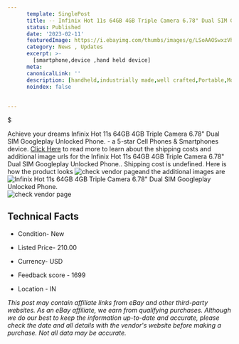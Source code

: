 ```yaml
---
      template: SinglePost
      title: -- Infinix Hot 11s 64GB 4GB Triple Camera 6.78" Dual SIM Googleplay Unlocked Phone.
      status: Published
      date: '2023-02-11'
      featuredImage: https://i.ebayimg.com/thumbs/images/g/LSoAAOSwxzVhRtSm/s-l225.jpg
      category: News , Updates
      excerpt: >-
        [smartphone,device ,hand held device]
      meta:
      canonicalLink: ''
      description: [handheld,industrially made,well crafted,Portable,Mobile,Compact,Convenient,Lightweight,Maneuverable,Man-portable,Miniature,Carriable,Hand-held,Light,Holdable,Transportable,Mobile device,Pocket-sized,On-the-go,Wireless,Cordless,Compact size,Convenient size, smartphone,device ,hand held device]
      noindex: false
      
        
---
```

$

Achieve your dreams Infinix Hot 11s 64GB 4GB Triple Camera 6.78" Dual SIM Googleplay Unlocked Phone. - a 5-star Cell Phones & Smartphones device. [Click Here](https://www.ebay.com/itm/174945484840?hash=item28bb904028%3Ag%3ALSoAAOSwxzVhRtSm&mkevt=1&mkcid=1&mkrid=711-53200-19255-0&campid=%253CePNCampaignId%253E&customid=%253CreferenceId%253E&toolid=10049) to read more to learn about the shipping costs and additional image urls for the Infinix Hot 11s 64GB 4GB Triple Camera 6.78" Dual SIM Googleplay Unlocked Phone.. Shipping cost is undefined. Here is how the product looks ![check vendor page](https://i.ebayimg.com/thumbs/images/g/LSoAAOSwxzVhRtSm/s-l225.jpg)and the additional images are![Infinix Hot 11s 64GB 4GB Triple Camera 6.78" Dual SIM Googleplay Unlocked Phone.](https://i.ebayimg.com/images/g/LSoAAOSwxzVhRtSm/s-l960.jpg)![check vendor page](https://origin-galleryplus.ebayimg.com/ws/web/174945484840_2_0_1/225x225.jpg,https://origin-galleryplus.ebayimg.com/ws/web/174945484840_3_0_1/225x225.jpg,https://origin-galleryplus.ebayimg.com/ws/web/174945484840_4_0_1/225x225.jpg,https://origin-galleryplus.ebayimg.com/ws/web/174945484840_5_0_1/225x225.jpg,https://origin-galleryplus.ebayimg.com/ws/web/174945484840_6_0_1/225x225.jpg,https://origin-galleryplus.ebayimg.com/ws/web/174945484840_7_0_1/225x225.jpg)



 ## Technical Facts 



     
      

 - Condition- New 


      

 - Listed Price- 210.00 


      

 - Currency- USD 


      

 - Feedback score - 1699 


      

 - Location - IN 


      
      

 *_This post may contain affiliate links from eBay and other third-party websites. As an eBay affiliate, we earn from qualifying purchases. Although we do our best to keep the information up-to-date and accurate, please check the date and all details with the vendor's website before making a purchase. Not all data may be accurate._*






